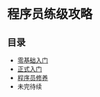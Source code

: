 # 程序员练级攻略
## 目录
- [零基础入门](https://github.com/YrracOwl/How-to-be-a-pretty-awesome-coder/blob/master/%E9%9B%B6%E5%9F%BA%E7%A1%80%E5%85%A5%E9%97%A8.md)
- [正式入门](https://github.com/YrracOwl/How-to-be-a-pretty-awesome-coder/blob/master/%E6%AD%A3%E5%BC%8F%E5%85%A5%E9%97%A8.md)
- [程序员修养](https://github.com/YrracOwl/How-to-be-a-pretty-awesome-coder/blob/master/%E7%A8%8B%E5%BA%8F%E5%91%98%E4%BF%AE%E5%85%BB.md)
- 未完待续